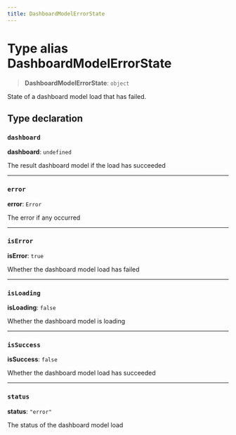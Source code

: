 ```yaml
---
title: DashboardModelErrorState
---
```


# Type alias DashboardModelErrorState

> **DashboardModelErrorState**: `object`

State of a dashboard model load that has failed.

## Type declaration

### `dashboard`

**dashboard**: `undefined`

The result dashboard model if the load has succeeded

***

### `error`

**error**: `Error`

The error if any occurred

***

### `isError`

**isError**: `true`

Whether the dashboard model load has failed

***

### `isLoading`

**isLoading**: `false`

Whether the dashboard model is loading

***

### `isSuccess`

**isSuccess**: `false`

Whether the dashboard model load has succeeded

***

### `status`

**status**: `"error"`

The status of the dashboard model load
